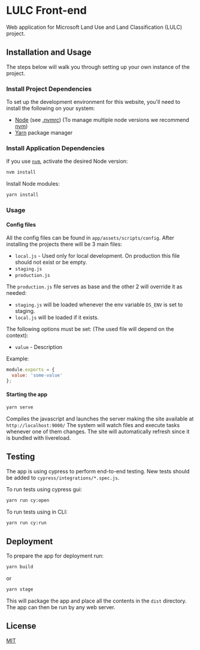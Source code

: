 # LULC Front-end

Web application for Microsoft Land Use and Land Classification (LULC) project.

## Installation and Usage

The steps below will walk you through setting up your own instance of the project.

### Install Project Dependencies

To set up the development environment for this website, you'll need to install the following on your system:

- [Node](http://nodejs.org/) (see [.nvmrc](./.nvmrc)) (To manage multiple node versions we recommend [nvm](https://github.com/creationix/nvm))
- [Yarn](https://yarnpkg.com/) package manager

### Install Application Dependencies

If you use [`nvm`](https://github.com/creationix/nvm), activate the desired Node version:

```sh
nvm install
```

Install Node modules:

```sh
yarn install
```

### Usage

#### Config files

All the config files can be found in `app/assets/scripts/config`.
After installing the projects there will be 3 main files:

- `local.js` - Used only for local development. On production this file should not exist or be empty.
- `staging.js`
- `production.js`

The `production.js` file serves as base and the other 2 will override it as needed:

- `staging.js` will be loaded whenever the env variable `DS_ENV` is set to staging.
- `local.js` will be loaded if it exists.

The following options must be set: (The used file will depend on the context):

- `value` - Description

Example:

```javascript
module.exports = {
  value: 'some-value'
};
```

#### Starting the app

```sh
yarn serve
```

Compiles the javascript and launches the server making the site available at `http://localhost:9000/`
The system will watch files and execute tasks whenever one of them changes.
The site will automatically refresh since it is bundled with livereload.

## Testing

The app is using cypress to perform end-to-end testing. New tests should be added to `cypress/integrations/*.spec.js`. 

To run tests using cypress gui:

```sh
yarn run cy:open
```

To run tests using in CLI:

```sh
yarn run cy:run
```

## Deployment

To prepare the app for deployment run:

```sh
yarn build
```

or

```sh
yarn stage
```

This will package the app and place all the contents in the `dist` directory.
The app can then be run by any web server.

## License

[MIT](LICENSE)
